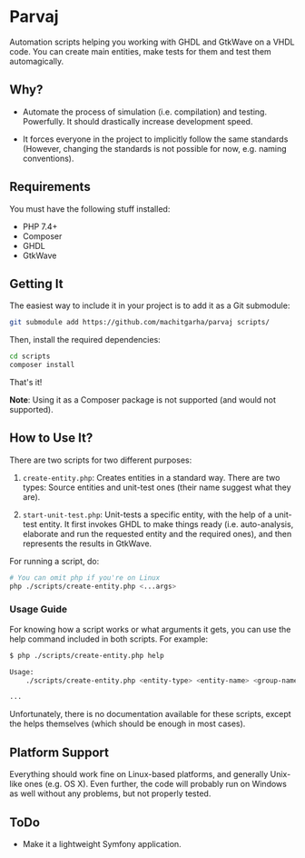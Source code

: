 # Parvaj

Automation scripts helping you working with GHDL and GtkWave on a VHDL code. You can create main entities, make tests for them and test them automagically.

## Why?

-   Automate the process of simulation (i.e. compilation) and testing. Powerfully. It should drastically increase development speed.

-   It forces everyone in the project to implicitly follow the same standards (However, changing the standards is not possible for now, e.g. naming conventions).

## Requirements

You must have the following stuff installed:

-   PHP 7.4+
-   Composer
-   GHDL
-   GtkWave

## Getting It

The easiest way to include it in your project is to add it as a Git submodule:

```bash
git submodule add https://github.com/machitgarha/parvaj scripts/
```

Then, install the required dependencies:

```bash
cd scripts
composer install
```

That's it!

**Note**: Using it as a Composer package is not supported (and would not supported).

## How to Use It?

There are two scripts for two different purposes:

1.  `create-entity.php`: Creates entities in a standard way. There are two types: Source entities and unit-test ones (their name suggest what they are).

2.  `start-unit-test.php`: Unit-tests a specific entity, with the help of a unit-test entity. It first invokes GHDL to make things ready (i.e. auto-analysis, elaborate and run the requested entity and the required ones), and then represents the results in GtkWave.

For running a script, do:

```bash
# You can omit php if you're on Linux
php ./scripts/create-entity.php <...args>
```

### Usage Guide

For knowing how a script works or what arguments it gets, you can use the help command included in both scripts. For example:

```bash
$ php ./scripts/create-entity.php help

Usage:
    ./scripts/create-entity.php <entity-type> <entity-name> <group-name> [<architecture-name>]

...
```

Unfortunately, there is no documentation available for these scripts, except the helps themselves (which should be enough in most cases).

## Platform Support

Everything should work fine on Linux-based platforms, and generally Unix-like ones (e.g. OS X). Even further, the code will probably run on Windows as well without any problems, but not properly tested.

## ToDo

-   Make it a lightweight Symfony application.
